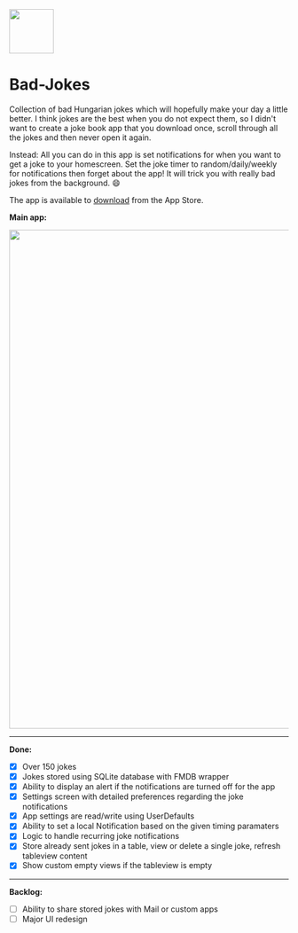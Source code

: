 <img src="http://i.imgur.com/FJq4iww.png" width="80px" />
<h1>Bad-Jokes</h1>

Collection of bad Hungarian jokes which will hopefully make your day a little better. I think jokes are the best when you do not expect them, so I didn't want to create a joke book app that you download once, scroll through all the jokes and then never open it again. 

Instead: All you can do in this app is set notifications for when you want to get a joke to your homescreen. Set the joke timer to random/daily/weekly for notifications then forget about the app! It will trick you with really bad jokes from the background. :smile:

The app is available to [download](https://itunes.apple.com/hu/app/apple-store/id1360622257?mt=8) from the App Store.


**Main app:**

<img src="https://i.imgur.com/UlozJua.png" width="900px" />

___
**Done:**

- [x] Over 150 jokes
- [x] Jokes stored using SQLite database with FMDB wrapper
- [x] Ability to display an alert if the notifications are turned off for the app
- [x] Settings screen with detailed preferences regarding the joke notifications
- [x] App settings are read/write using UserDefaults
- [x] Ability to set a local Notification based on the given timing paramaters
- [x] Logic to handle recurring joke notifications
- [x] Store already sent jokes in a table, view or delete a single joke, refresh tableview content
- [x] Show custom empty views if the tableview is empty

___
**Backlog:**


- [ ] Ability to share stored jokes with Mail or custom apps
- [ ] Major UI redesign

